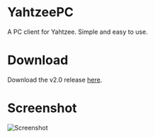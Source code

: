 YahtzeePC
=========
A PC client for Yahtzee. Simple and easy to use.

# Download
Download the v2.0 release [here](https://github.com/sarangjo/yahtzeepc/releases/tag/2.0 "2.0 Release").

# Screenshot
![Screenshot](https://github.com/sarangjo/yahtzeepc/raw/master/assets/screenshot.png "Yahtzee PC")

